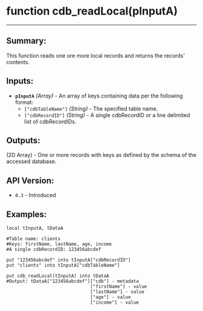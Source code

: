 # function cdb_readLocal(pInputA)
---
## Summary:
This function reads one ore more local records and returns the records' contents.

## Inputs:
* **`pInputA`** *(Array)* - An array of keys containing data per the following format:
    * `["cdbTableName"]` *(String)* - The specified table name.
    * `["cdbRecordID"]` *(String)* - A single cdbRecordID or a line delimited list of cdbRecordIDs.

## Outputs:
(2D Array) - One or more records with keys as defined by the schema of the accessed database.

## API Version:
* `0.3` - Introduced

## Examples:
```
local tInputA, tDataA

#Table name: clients
#Keys: firstName, lastName, age, income
#A single cdbRecordID: 123456abcdef

put "123456abcdef" into tInputA["cdbRecordID"]
put "clients" into tInputA["cdbTableName"]

put cdb_readLocal(tInputA) into tDataA
#Output: tDataA["123456abcdef"]["cdb"] - metadata
							   ["firstName"] - value
							   ["lastName"] - value
							   ["age"] - value
							   ["income"] - value
```